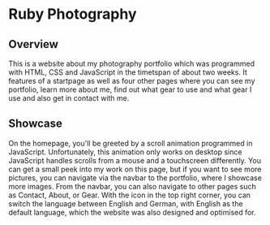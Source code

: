 # Ruby Photography

## Overview

This is a website about my photography portfolio which was programmed with HTML, CSS and JavaScript in the timetspan of about two weeks. 
It features of a startpage as well as four other pages where you can see my portfolio, learn more about me, find out what gear to use and what gear I use and also get in contact with me. 

## Showcase

On the homepage, you'll be greeted by a scroll animation programmed in JavaScript. Unfortunately, this animation only works on desktop since JavaScript handles scrolls from a mouse and a touchscreen differently. You can get a small peek into my work on this page, but if you want to see more pictures, you can navigate via the navbar to the portfolio, where I showcase more images. From the navbar, you can also navigate to other pages such as Contact, About, or Gear. With the icon in the top right corner, you can switch the language between English and German, with English as the default language, which the website was also designed and optimised for.
